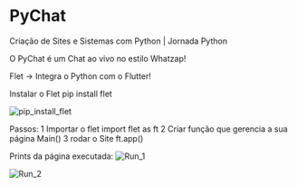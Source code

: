 # PyChat
Criação de Sites e Sistemas com Python | Jornada Python

O PyChat é um Chat ao vivo no estilo Whatzap!

Flet -> Integra o Python com o Flutter!

Instalar o Flet
  pip install flet

  ![pip_install_flet](https://github.com/ClubeMobile/PyChat/assets/13254540/e6699ede-182c-45f5-8d77-348b5ea2679f)


Passos:
1 Importar o flet
	import flet as ft
2 Criar função que gerencia a sua página
	Main()
3 rodar o Site
	ft.app()


 Prints da página executada:
![Run_1](https://github.com/ClubeMobile/PyChat/assets/13254540/ae7562a2-6141-4707-bba6-54144f6c5189)

![Run_2](https://github.com/ClubeMobile/PyChat/assets/13254540/7ab82bed-e667-49f8-8b11-ad37ebaf4309)


 
